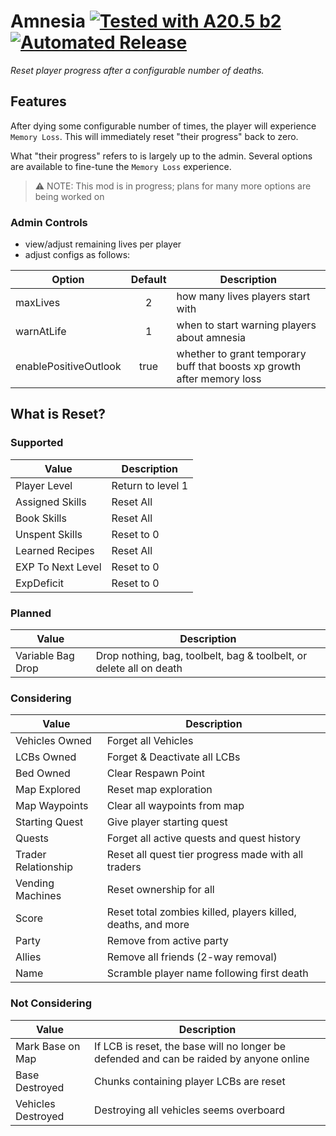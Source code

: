 # Amnesia [![Tested with A20.5 b2](https://img.shields.io/badge/A20.5%20b2-tested-blue.svg)](https://7daystodie.com/) [![Automated Release](https://github.com/jonathan-robertson/amnesia/actions/workflows/main.yml/badge.svg)](https://github.com/jonathan-robertson/amnesia/actions/workflows/main.yml)

*Reset player progress after a configurable number of deaths.*

## Features

After dying some configurable number of times, the player will experience `Memory Loss`. This will immediately reset "their progress" back to zero.

What "their progress" refers to is largely up to the admin. Several options are available to fine-tune the `Memory Loss` experience.

> :warning: NOTE: This mod is in progress; plans for many more options are being worked on

### Admin Controls

- view/adjust remaining lives per player
- adjust configs as follows:

Option | Default | Description
--- | :---: | ---
maxLives | 2 | how many lives players start with
warnAtLife | 1 | when to start warning players about amnesia
enablePositiveOutlook | true | whether to grant temporary buff that boosts xp growth after memory loss

## What is Reset?

### Supported

Value | Description
--- | ---
Player Level | Return to level 1
Assigned Skills | Reset All
Book Skills | Reset All
Unspent Skills | Reset to 0
Learned Recipes | Reset All
EXP To Next Level | Reset to 0
ExpDeficit | Reset to 0

### Planned

Value | Description
--- | ---
Variable Bag Drop | Drop nothing, bag, toolbelt, bag & toolbelt, or delete all on death

### Considering

Value | Description
--- | ---
Vehicles Owned | Forget all Vehicles
LCBs Owned | Forget & Deactivate all LCBs
Bed Owned | Clear Respawn Point
Map Explored | Reset map exploration
Map Waypoints | Clear all waypoints from map
Starting Quest | Give player starting quest
Quests | Forget all active quests and quest history
Trader Relationship | Reset all quest tier progress made with all traders
Vending Machines | Reset ownership for all
Score | Reset total zombies killed, players killed, deaths, and more
Party | Remove from active party
Allies | Remove all friends (2-way removal)
Name | Scramble player name following first death

### Not Considering

Value | Description
--- | ---
Mark Base on Map | If LCB is reset, the base will no longer be defended and can be raided by anyone online
Base Destroyed | Chunks containing player LCBs are reset
Vehicles Destroyed | Destroying all vehicles seems overboard
